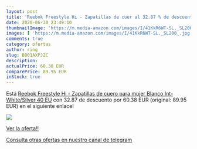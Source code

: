 ```yaml
---
layout: post
title: 'Reebok Freestyle Hi - Zapatillas de cuer al 32.87 % de descuento'
date: 2020-06-30 23:49:10
thumbnailImage: 'https://m.media-amazon.com/images/I/41KkR6WT-SL._SL200_.jpg'
images: [ 'https://m.media-amazon.com/images/I/41KkR6WT-SL._SL200_.jpg' ]
comments: true
category: ofertas
author: ring
slug: B001AXPJZC
description:
actualPrice: 60.38 EUR
comparePrice: 89.95 EUR
inStock: true
---
```


Está [Reebok Freestyle Hi - Zapatillas de cuero para mujer  Blanco  Int-White/Silver   40 EU](https://www.amazon.com/dp/B001AXPJZC/?tag=redken08-20) con 32.87 de descuento por 60.38 EUR (original: 89.95 EUR) en el siguiente enlace!

[![](https://m.media-amazon.com/images/I/41KkR6WT-SL._SL200_.jpg)](https://www.amazon.com/dp/B001AXPJZC/?tag=redken08-20)

[Ver la oferta!!](https://www.amazon.com/dp/B001AXPJZC/?tag=redken08-20)

[Consulta otras ofertas en nuestro canal de telegram](https://t.me/s/ofertas25)
